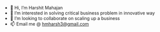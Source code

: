- 👋 Hi, I’m Harshit Mahajan
- 👀 I’m interested in solving critical business problem in innovative way
- 💞️ I’m looking to collaborate on scaling up a business
- 📫 Email me @ hmharsh3@gmail.com

<!---
hmharsh/hmharsh is a ✨ special ✨ repository because its `README.md` (this file) appears on your GitHub profile.
You can click the Preview link to take a look at your changes.
--->
